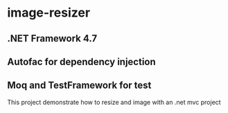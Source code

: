 # image-resizer

## .NET Framework 4.7

##  Autofac for dependency injection

## Moq and TestFramework for test 

This project demonstrate how to resize and image with an .net mvc project 
